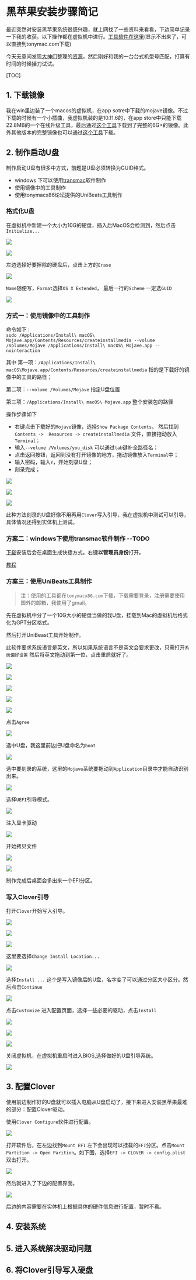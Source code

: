 # 黑苹果安装步骤简记

最近突然对安装黑苹果系统很感兴趣，就上网找了一些资料来看看，下边简单记录一下我的收获。以下操作都在虚拟机中进行。[工具软件在这里](/resources/2019415)(显示不出来了，可以直接到tonymac.com下载)

今天无意间发现[大神们](https://www.sqlsec.com/2018/07/hackintosh.html#toc-heading-1)整理的[资源](https://dev.tencent.com/u/sqlsec/p/Coding_clover/git/tree/1d6efb70475a2a1bf2477a1fa479fbf5baf98281)，然后刚好和我的一台台式机型号匹配，打算有时间的时候操刀试试。





[TOC]



## 1. 下载镜像

我在win里边装了一个macos的虚拟机，在app sotre中下载的mojave镜像。不过下载的时候有一个小插曲，我虚拟机装的是10.11.6的，在app store中只能下载22.8MB的一个在线升级工具，最后通过[这个工具](http://dosdude1.com/mojave/)下载到了完整的6G+的镜像。此外其他版本的完整镜像也可以通过[这个工具](http://dosdude1.com/software.html)下载。

## 2. 制作启动U盘

制作启动U盘有很多中方式，前题是U盘必须转换为GUID格式。

- windows 下可以使用[transmac](https://www.acutesystems.com/scrtm.htm)软件制作
- 使用镜像中的工具制作
- 使用tonymacx86论坛提供的UniBeats工具制作

### 格式化U盘  

在虚拟机中新建一个大小为10G的硬盘，插入后MacOS会检测到，然后点击`Initialize...`



![](/images/2019415/initialize-01.png)

![](/images/2019415/initialize-02.png)

左边选择好要擦除的硬盘后，点击上方的`Erase`

![](/images/2019415/initialize-03.png)

`Name`随便写，`Format`选择`OS X Extended`， 最后一行的`Scheme` 一定选`GUID`

![](/images/2019415/initialize-04.png)

### 方式一：使用镜像中的工具制作
命令如下 :  
`sudo /Applications/Install\ macOS\ Mojave.app/Contents/Resources/createinstallmedia --volume /Volumes/Mojave /Applications/Install\ macOS\ Mojave.app --nointeraction`

其中 第一项：`/Applications/Install\ macOS\Mojave.app/Contents/Resources/createinstallmedia` 指的是下载好的镜像中的工具的路径；

第二项：`--volume /Volumes/Mojave` 指定U盘位置

第三项：`/Applications/Install\ macOS\ Mojave.app` 整个安装包的路径



操作步骤如下

- 右键点击下载好的`Mojave`镜像，选择`Show Package Contents`， 然后找到`Contents ->  Resources -> createinstallmedia` 文件，直接拖动放入`Terminal；`
- 输入`--velume /Volumes/you_disk` 可以通过`tab`键补全路径名；
- 点击返回按钮，返回到没有打开镜像的地方，拖动镜像放入`Terminal`中；
- 输入密码，输入`Y`，开始刻录U盘；
- 刻录完成；

![](/images/2019415/cl-01.png)

![](/images/2019415/cl-02.png)

![](/images/2019415/cl-done.png)

此种方法刻录的U盘好像不用再用`Clover`写入引导，我在虚拟机中测试可以引导，具体情况还得到实体机上测试。

### 方案二：windows下使用transmac软件制作 --TODO

[下载](http://www.acutesystems.com/tmac/tmsetup.zip)安装后会在桌面生成快捷方式。右键**以管理员身份**打开。

[教程](http://www.xitongcheng.com/jiaocheng/xtazjc_article_41339.html)



### 方案三：使用UniBeats工具制作

> 注：使用的工具都在`tonymacx86.com`下载，下载需要登录，注册需要使用国外的邮箱，我使用了gmail。

先在虚拟机中分了一个10G大小的硬盘当做的我U盘，挂载到Mac的虚拟机后格式化为GPT分区格式。

然后打开UniBeast工具开始制作。

此软件要求系统语言是英文，所以如果系统语言不是英文会要求更改，只需打开`系统偏好设置` 然后将英文拖动到第一位，点击重启就好了。  

![](/images/2019415/UniBeast-01.png)

![](/images/2019415/UniBeast-02.png)

![](/images/2019415/UniBeast-03.png)

![](/images/2019415/UniBeast-04.png)

![](/images/2019415/UniBeast-05.png)

点击`Agree`

![](/images/2019415/UniBeast-06.png)

选中U盘，我这里前边把U盘命名为`boot`

![](/images/2019415/UniBeast-07.png)

选中要刻录的系统，这里的`Mojave`系统要拖动到`Application`目录中才能自动识别出来。

![](/images/2019415/UniBeast-08.png)

选择`UEFI`引导模式。

![](/images/2019415/UniBeast-09.png)

注入显卡驱动

![](/images/2019415/UniBeast-10.png)

开始拷贝文件

![](/images/2019415/coping-file-to-usb.png)

![](/images/2019415/copying-done.png)



制作完成后桌面会多出来一个EFI分区。

### 写入Clover引导

打开`Clover`开始写入引导。

![](/images/2019415/clover-0.png)

![](/images/2019415/clover-1.png)

![](/images/2019415/clover-2.png)

这里要选择`Change Install Location...`

![](/images/2019415/clover-3.png)

选择`Install ...` 这个是写入镜像后的U盘，名字变了可以通过分区大小区分。然后点击`Continue`

![](/images/2019415/clover-4.png)

点击`Customize` 进入配置页面，选择一些必要的驱动，点击`Install`

![](/images/2019415/clover-5.png)

![](/images/2019415/clover-6.png)



![](/images/2019415/clover-7.png)

关闭虚拟机，在虚拟机重启时进入BIOS,选择做好的U盘引导系统。

![](/images/2019415/clover-boot.png)

## 3. 配置Clover

使用前边制作好的U盘就可以插入电脑从U盘启动了，接下来进入安装黑苹果最难的部分：配置Clover驱动。

使用`Clover Configure`软件进行配置。

![](/images/2019415/clover-config-1.png)

打开软件后，在左边找到`Mount EFI` 左下会出现可以挂载的`EFI`分区。点击`Mount Partition -> Open Parition`。如下图，选择`EFI -> CLOVER -> config.plist` 双击打开。

![](/images/2019415/clover-config-2.png)

 然后就进入了下边的配置界面。

![](/images/2019415/clover-config-3.png)

后边的内容需要在实体机上根据具体的硬件信息进行配置，暂时不看。



## 4. 安装系统



## 5. 进入系统解决驱动问题 



## 6. 将Clover引导写入硬盘
